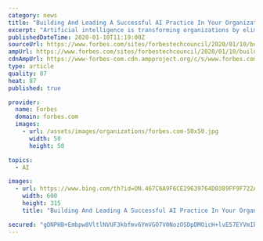 ```yaml
---
category: news
title: "Building And Leading A Successful AI Practice In Your Organization"
excerpt: "Artificial intelligence is transforming organizations by eliminating tedious and repetitive processes and empowering organizations to make more data-driven decisions. Yet, many companies struggle to see how to deploy the right AI solution for their organizations."
publishedDateTime: 2020-01-10T11:19:00Z
sourceUrl: https://www.forbes.com/sites/forbestechcouncil/2020/01/10/building-and-leading-a-successful-ai-practice-in-your-organization/
ampUrl: https://www.forbes.com/sites/forbestechcouncil/2020/01/10/building-and-leading-a-successful-ai-practice-in-your-organization/amp/
cdnAmpUrl: https://www-forbes-com.cdn.ampproject.org/c/s/www.forbes.com/sites/forbestechcouncil/2020/01/10/building-and-leading-a-successful-ai-practice-in-your-organization/amp/
type: article
quality: 87
heat: 87
published: true

provider:
  name: Forbes
  domain: forbes.com
  images:
    - url: /assets/images/organizations/forbes.com-50x50.jpg
      width: 50
      height: 50

topics:
  - AI

images:
  - url: https://www.bing.com/th?id=ON.467C6A9F6CE29639764D0389FF9F722A
    width: 600
    height: 315
    title: "Building And Leading A Successful AI Practice In Your Organization"

secured: "gONPHB+Embpw8VltlNVUF3kbfmv6YmVGO7V0NozOSDpDMOicH+lvE57EYVmIbS7VRlsL4grZKn5ObHiVRyyeaRAElmjdlem70dxFa1AzFl6hxPY/o8tL9m/MfnSB1mtcgpTBRGkd4EztKQYST/ZBue5z/l5pNdJlwHx3/s7Un+1XSK1EiE6h89o8THlI8G281cqHECE5lejABklzZZOYWInT/fV3+uEifSaeyei358d8TE0xbtXGDsnJanwpPqtpAV+XX15h5NRxEGZQWk+UEA==;IcDuiiInUsYlMhnvaUn53A=="
---
```


